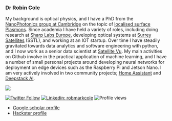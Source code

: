 ### Dr Robin Cole

My background is optical physics, and I have a PhD from the [NanoPhotonics group at Cambridge](https://www.np.phy.cam.ac.uk/) on the topic of [localised surface Plasmons](https://pubs.acs.org/doi/abs/10.1021/nl0710506). Since academia I have held a variety of roles, including doing research at [Sharp Labs Europe](https://www.sle.sharp.co.uk/), developing optical systems at [Surrey Satellites](https://www.sstl.co.uk/) (SSTL), and working at an IOT startup. Over time I have steadily gravitated towards data analytics and software engineering with python, and I now work as a senior data scientist at [Satellite Vu](https://www.satellitevu.com/). My main activities on Github involve in the practical application of machine learning, and I have a number of small personal projects around developing neural networks for deployment on edge devices such as the Raspberry Pi and Jetson Nano. I am very actively involved in two community projects; [Home Assistant](https://github.com/home-assistant/core) and [Deepstack AI](https://github.com/johnolafenwa/DeepStack).

<img src="https://github-readme-stats.vercel.app/api?username=robmarkcole&&show_icons=true">

[![Twitter Follow](https://img.shields.io/twitter/follow/robmarkcole?label=Follow)](https://twitter.com/robmarkcole)
[![Linkedin: robmarkcole](https://img.shields.io/badge/-Robin%20Cole-blue?style=flat-square&logo=Linkedin&logoColor=white&link=https://www.linkedin.com/in/robmarkcole/)](https://www.linkedin.com/in/robmarkcole/)
![Profile views](https://gpvc.arturio.dev/robmarkcole)

* [Google scholar profile](https://scholar.google.com/citations?user=oHe5ozwAAAAJ&hl=en)
* [Hackster profile](https://www.hackster.io/robin-cole)
